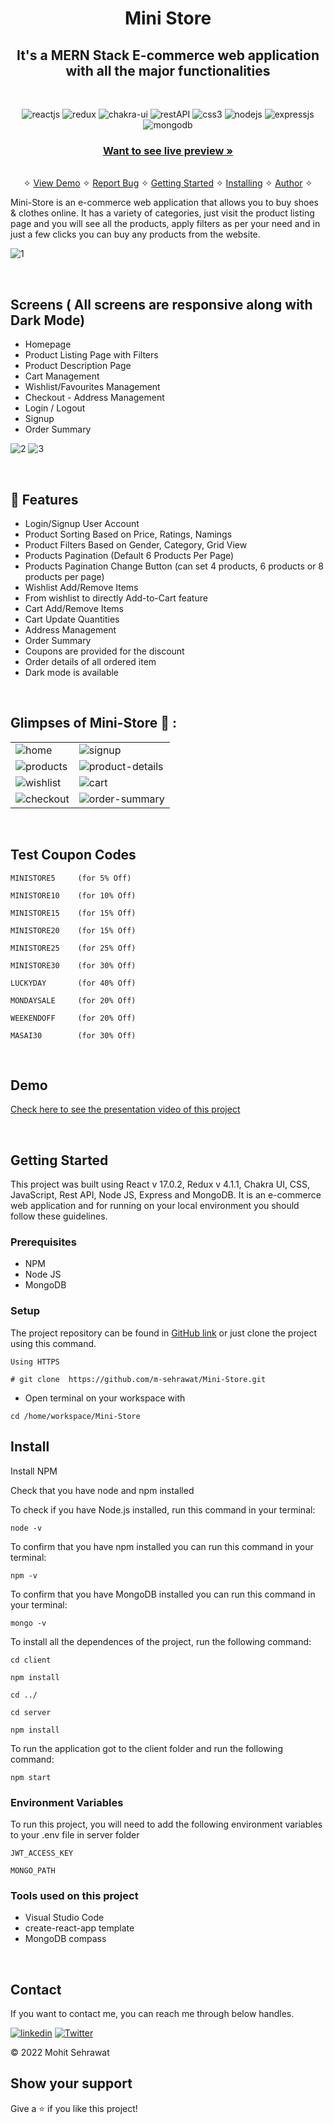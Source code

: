 <h1 align="center">Mini Store</h1> 

<h2 align="center">It's a MERN Stack E-commerce web application with all the major functionalities</h2>

<br />
<p align="center">
    <img src="https://img.shields.io/badge/React_(17.0.2)-20232A?style=for-the-badge&logo=react&logoColor=61DAFB" alt="reactjs" />
    <img src="https://img.shields.io/badge/Redux_(4.1.1)-593D88?style=for-the-badge&logo=redux&logoColor=white" alt="redux" />
    <img src="https://img.shields.io/badge/Chakra%20UI-3bc7bd?style=for-the-badge&logo=chakraui&logoColor=white" alt="chakra-ui"/>
    <img src="https://img.shields.io/badge/Rest_API-02303A?style=for-the-badge&logo=react-router&logoColor=white" alt="restAPI"/>
    <img src="https://img.shields.io/badge/CSS3-1572B6?style=for-the-badge&logo=css3&logoColor=white" alt="css3"/>   
    <img src="https://img.shields.io/badge/Node.js-339933?style=for-the-badge&logo=nodedotjs&logoColor=white" alt="nodejs" />
    <img src="https://img.shields.io/badge/Express.js-000000?style=for-the-badge&logo=express&logoColor=white" alt="expressjs"/>
    <img src="https://img.shields.io/badge/MongoDB-4EA94B?style=for-the-badge&logo=mongodb&logoColor=white" alt="mongodb"/>
</p>

<h3 align="center"><a href="https://mohit-ministore.vercel.app/"><strong>Want to see live preview »</strong></a></h3>

<p align="center"> 
    <br />&#10023;
    <a href="#Demo">View Demo</a>   &#10023;  
    <a href="https://github.com/m-sehrawat/Mini-Store/issues">Report Bug</a>    &#10023;
    <a href="#Getting-Started">Getting Started</a> &#10023; <a href="#Install">Installing</a> &#10023;    
    <a href="#Contact">Author</a> &#10023;
  </p>
  
  Mini-Store is an e-commerce web application that allows you to buy shoes & clothes online. It has a variety of categories, just visit the product listing page and you will see all the products, apply filters as per your need and in just a few clicks you can buy any products from the website.
  
 
  
  ![1](https://user-images.githubusercontent.com/91532881/168818920-09cbf179-2ac5-489c-9cdf-e99653f9a5b9.png)
  
  <br />
  
  ## Screens ( All screens are responsive along with Dark Mode)
   - Homepage
   - Product Listing Page with Filters
   - Product Description Page
   - Cart Management
   - Wishlist/Favourites Management
   - Checkout - Address Management
   - Login / Logout
   - Signup
   - Order Summary


![2](https://user-images.githubusercontent.com/91532881/168818963-328399b4-c459-472f-b452-7ce6a91adcf6.png)
![3](https://user-images.githubusercontent.com/91532881/168818970-ef2e11a5-9409-408e-ad43-961b238d0ec1.png)

<br />


## 🚀 Features
- Login/Signup User Account
- Product Sorting Based on Price, Ratings, Namings
- Product Filters Based on Gender, Category, Grid View
- Products Pagination (Default 6 Products Per Page)
- Products Pagination Change Button (can set 4 products, 6 products or 8 products per page)
- Wishlist Add/Remove Items
- From wishlist to directly Add-to-Cart feature
- Cart Add/Remove Items
- Cart Update Quantities
- Address Management
- Order Summary
- Coupons are provided for the discount
- Order details of all ordered item
- Dark mode is available

<br />

## Glimpses of Mini-Store 🙈 :


<table>
  <tr>
    <td><img src="https://user-images.githubusercontent.com/91532881/168818978-a574a3fb-b4d1-49e6-9c3a-99d8a6f7031a.png" alt="home" /></td>
    <td><img src="https://user-images.githubusercontent.com/91532881/168818986-59e2dad1-5b2b-4054-8f34-bd3f8f26c624.png" alt="signup" /></td>
  </tr>
  <tr>
    <td><img src="https://user-images.githubusercontent.com/91532881/168818988-c4868232-3071-4026-a465-decf75a093d2.png" alt="products" /></td>
    <td><img src="https://user-images.githubusercontent.com/91532881/168818990-08f7e469-ad9a-4077-9c47-f56e1e848d59.png" alt="product-details" /></td>
  </tr>
  <tr>
    <td><img src="https://user-images.githubusercontent.com/91532881/168818993-625d446b-aa8d-4d56-88f8-0c68d0a10132.png" alt="wishlist" /></td>
    <td><img src="https://user-images.githubusercontent.com/91532881/168818994-f1ae1fc2-6cb9-4017-8b87-341f4bbb1af3.png" alt="cart" /></td>
  </tr>
  <tr>
    <td><img src="https://user-images.githubusercontent.com/91532881/168818999-0c58ad51-4502-4f5f-8ee3-39c6384b9843.png" alt="checkout" /></td>
    <td><img src="https://user-images.githubusercontent.com/91532881/168819001-10bfbb16-b6fe-474a-a10a-820a08255c10.png" alt="order-summary" /></td>
  </tr>
</table>

<br />

## Test Coupon Codes
```
MINISTORE5     (for 5% Off)

MINISTORE10    (for 10% Off)

MINISTORE15    (for 15% Off)

MINISTORE20    (for 15% Off)

MINISTORE25    (for 25% Off)

MINISTORE30    (for 30% Off)

LUCKYDAY       (for 40% Off)

MONDAYSALE     (for 20% Off)

WEEKENDOFF     (for 20% Off)

MASAI30        (for 30% Off)
```
<br />

## Demo

[Check here to see the presentation video of this project](https://www.linkedin.com/posts/m-sehrawat_programming-marketing-computerscience-activity-6932731204051816448-q0vg?utm_source=linkedin_share&utm_medium=member_desktop_web)


<br/>


## Getting Started

This project was built using React v 17.0.2, Redux v 4.1.1, Chakra UI, CSS, JavaScript, Rest API, Node JS, Express and MongoDB. It is an e-commerce web application and for running on your local environment you should follow these guidelines.


### Prerequisites

- NPM 
- Node JS
- MongoDB

### Setup


The project repository can be found in [GitHub link](https://github.com/m-sehrawat/Mini-Store) or just clone the project using this command. 


```
Using HTTPS

# git clone  https://github.com/m-sehrawat/Mini-Store.git
```

+ Open terminal on your workspace with

```
cd /home/workspace/Mini-Store
```


## Install

Install NPM

Check that you have node and npm installed

To check if you have Node.js installed, run this command in your terminal:


```
node -v
```

To confirm that you have npm installed you can run this command in your terminal:


```
npm -v
```

To confirm that you have MongoDB installed you can run this command in your terminal:


```
mongo -v
```


To install all the dependences of the project, run the following command:


```
cd client

npm install

cd ../

cd server

npm install
```


To run the application got to the client folder and run the following command:

```
npm start
```

### Environment Variables

To run this project, you will need to add the following environment variables to your .env file in server folder

`JWT_ACCESS_KEY`

`MONGO_PATH`


### Tools used on this project

- Visual Studio Code
- create-react-app template
- MongoDB compass

<br/>



## Contact

If you want to contact me, you can reach me through below handles.

[![linkedin](https://img.shields.io/badge/Mohit_Sehrawat-0077B5?style=for-the-badge&logo=linkedin&logoColor=white)](https://www.linkedin.com/in/m-sehrawat/)
[![Twitter](https://img.shields.io/badge/Mohit_Sehrawat-20232A?style=for-the-badge&logo=Github&logoColor=white)](https://github.com/m-sehrawat/)

© 2022 Mohit Sehrawat



## Show your support

Give a ⭐️ if you like this project!
